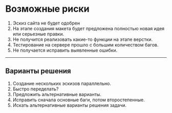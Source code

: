 # Возможные риски
1. Эскиз сайта не будет одобрен
2. На этапе создания макета будет предложена полностью новая идея или серьезные правки.
3. Не получится реализовать какие-то функции на этапе верстки.
4. Тестирование на сервере прошло с большим количеством багов.
5. Не получается исправить выявленные ошибки.

----------------------------------------------------------------------------

## Варианты решения
1. Создание нескольких эскизов параллельно.
2. Быстро переделать?
3. Предложить альтернативные варианты.
4. Исправить сначала основные баги, потом второстепенные.
5. Искать альтернативные варианты решения задачи.